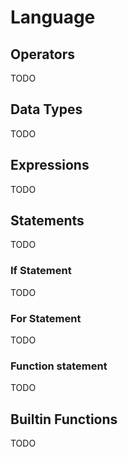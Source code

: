# Language

## Operators

TODO

## Data Types

TODO

## Expressions

TODO

## Statements

TODO

### If Statement

TODO

### For Statement

TODO

### Function statement

TODO

## Builtin Functions

TODO
